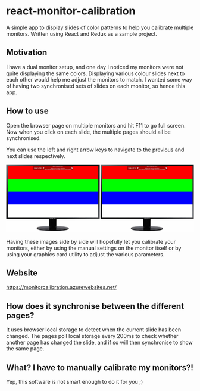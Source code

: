 # react-monitor-calibration

A simple app to display slides of color patterns to help you calibrate multiple monitors. Written using React and Redux as a sample project.

## Motivation

I have a dual monitor setup, and one day I noticed my monitors were not quite displaying the same colors.  Displaying various colour slides next to each other would help me adjust the monitors to match.  I wanted some way of having two synchronised sets of slides on each monitor, so hence this app.

## How to use

Open the browser page on multiple monitors and hit F11 to go full screen. Now when you click on each slide, the multiple pages should all be synchronised.

You can use the left and right arrow keys to navigate to the previous and next slides respectively.

![Screenshot](screenshot.gif)

Having these images side by side will hopefully let you calibrate your monitors, either by using the manual settings on the monitor itself or by using your graphics card utility to adjust the various parameters.

## Website

https://monitorcalibration.azurewebsites.net/

## How does it synchronise between the different pages?

It uses browser local storage to detect when the current slide has been changed. The pages poll local storage every 200ms to check whether another page has changed the slide, and if so will then synchronise to show the same page.

## What? I have to manually calibrate my monitors?!

Yep, this software is not smart enough to do it for you ;)
